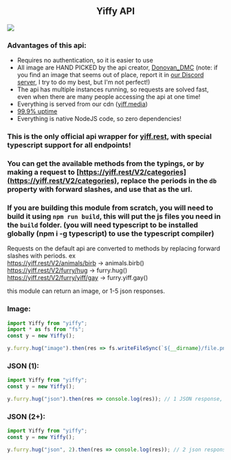 ## <center>Yiffy API</center>

![](https://nodei.co/npm/yiffy.png)

### Advantages of this api:
* Requires no authentication, so it is easier to use
* All image are HAND PICKED by the api creator, [Donovan_DMC](https://furry.cool) (note: if you find an image that seems out of place, report it in [our Discord server](https://yiff.rest/support), I try to do my best, but I'm not perfect!)
* The api has multiple instances running, so requests are solved fast, even when there are many people accessing the api at one time!
* Everything is served from our cdn ([yiff.media](https://yiff.media))
* [99.9% uptime](https://status.yiff.rest/)
* Everything is native NodeJS code, so zero dependencies!

### This is the **only** official api wrapper for [yiff.rest](https://docs.yiff.rest), with special typescript support for all endpoints!

### You can get the available methods from the typings, or by making a request to [https://yiff.rest/V2/categories](https://yiff.rest/V2/categories), replace the periods in the `db` property with forward slashes, and use that as the url.

### If you are building this module from scratch, you will need to build it using `npm run build`, this will put the js files you need in the `build` folder. (you will need typescript to be installed globally (npm i -g typescript) to use the typescript compiler) 

Requests on the default api are converted to methods by replacing forward slashes with periods.
ex  
https://yiff.rest/V2/animals/birb -> animals.birb()  
https://yiff.rest/V2/furry/hug -> furry.hug()  
https://yiff.rest/V2/furry/yiff/gay -> furry.yiff.gay()  

this module can return an image, or 1-5 json responses.
### Image:
```ts
import Yiffy from "yiffy";
import * as fs from "fs";
const y = new Yiffy();

y.furry.hug("image").then(res => fs.writeFileSync(`${__dirname}/file.png`, res.image));
```

### JSON (1):
```ts
import Yiffy from "yiffy";
const y = new Yiffy();

y.furry.hug("json").then(res => console.log(res)); // 1 JSON response, "json" can be omitted
```

### JSON (2+):
```ts
import Yiffy from "yiffy";
const y = new Yiffy();

y.furry.hug("json", 2).then(res => console.log(res)); // 2 json responses, an array
```
